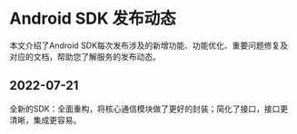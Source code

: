 # Android SDK 发布动态

本文介绍了Android SDK每次发布涉及的新增功能、功能优化、重要问题修复及对应的文档，帮助您了解服务的发布动态。

## 2022-07-21

全新的SDK：全面重构，将核心通信模块做了更好的封装；简化了接口，接口更清晰，集成更容易。